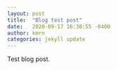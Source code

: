 ```yaml
---
layout: post
title:  "Blog test post"
date:   2020-09-17 16:38:55 -0400
author: kmrn
categories: jekyll update
---
```


Test blog post.
